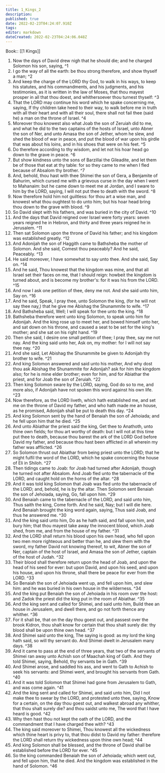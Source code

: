 ```yaml
---
title: 1_Kings_2
description: 
published: true
date: 2022-02-23T04:24:07.910Z
tags: 
editor: markdown
dateCreated: 2022-02-23T04:24:06.048Z
---
```


 Book:: [[1 Kings]]
 1. Now the days of David drew nigh that he should die; and he charged Solomon his son, saying, ^1
 2. I go the way of all the earth: be thou strong therefore, and show thyself a man; ^2
 3. And keep the charge of the LORD thy God, to walk in his ways, to keep his statutes, and his commandments, and his judgments, and his testimonies, as it is written in the law of Moses, that thou mayest prosper in all that thou doest, and whithersoever thou turnest thyself: ^3
 4. That the LORD may continue his word which he spake concerning me, saying, If thy children take heed to their way, to walk before me in truth with all their heart and with all their soul, there shall not fail thee (said he) a man on the throne of Israel. ^4
 5. Moreover thou knowest also what Joab the son of Zeruiah did to me, and what he did to the two captains of the hosts of Israel, unto Abner the son of Ner, and unto Amasa the son of Jether, whom he slew, and shed the blood of war in peace, and put the blood of war upon his girdle that was about his loins, and in his shoes that were on his feet. ^5
 6. Do therefore according to thy wisdom, and let not his hoar head go down to the grave in peace. ^6
 7. But show kindness unto the sons of Barzillai the Gileadite, and let them be of those that eat at thy table: for so they came to me when I fled because of Absalom thy brother. ^7
 8. And, behold, thou hast with thee Shimei the son of Gera, a Benjamite of Bahurim, which cursed me with a grievous curse in the day when I went to Mahanaim: but he came down to meet me at Jordan, and I sware to him by the LORD, saying, I will not put thee to death with the sword. ^8
 9. Now therefore hold him not guiltless: for thou art a wise man, and knowest what thou oughtest to do unto him; but his hoar head bring thou down to the grave with blood. ^9
 10. So David slept with his fathers, and was buried in the city of David. ^10
 11. And the days that David reigned over Israel were forty years: seven years reigned he in Hebron, and thirty and three years reigned he in Jerusalem. ^11
 12. Then sat Solomon upon the throne of David his father; and his kingdom was established greatly. ^12
 13. And Adonijah the son of Haggith came to Bathsheba the mother of Solomon. And she said, Comest thou peaceably? And he said, Peaceably. ^13
 14. He said moreover, I have somewhat to say unto thee. And she said, Say on. ^14
 15. And he said, Thou knowest that the kingdom was mine, and that all Israel set their faces on me, that I should reign: howbeit the kingdom is turned about, and is become my brother's: for it was his from the LORD. ^15
 16. And now I ask one petition of thee, deny me not. And she said unto him, Say on. ^16
 17. And he said, Speak, I pray thee, unto Solomon the king, (for he will not say thee nay,) that he give me Abishag the Shunammite to wife. ^17
 18. And Bathsheba said, Well; I will speak for thee unto the king. ^18
 19. Bathsheba therefore went unto king Solomon, to speak unto him for Adonijah. And the king rose up to meet her, and bowed himself unto her, and sat down on his throne, and caused a seat to be set for the king's mother; and she sat on his right hand. ^19
 20. Then she said, I desire one small petition of thee; I pray thee, say me not nay. And the king said unto her, Ask on, my mother: for I will not say thee nay. ^20
 21. And she said, Let Abishag the Shunammite be given to Adonijah thy brother to wife. ^21
 22. And king Solomon answered and said unto his mother, And why dost thou ask Abishag the Shunammite for Adonijah? ask for him the kingdom also; for he is mine elder brother; even for him, and for Abiathar the priest, and for Joab the son of Zeruiah. ^22
 23. Then king Solomon sware by the LORD, saying, God do so to me, and more also, if Adonijah have not spoken this word against his own life. ^23
 24. Now therefore, as the LORD liveth, which hath established me, and set me on the throne of David my father, and who hath made me an house, as he promised, Adonijah shall be put to death this day. ^24
 25. And king Solomon sent by the hand of Benaiah the son of Jehoiada; and he fell upon him that he died. ^25
 26. And unto Abiathar the priest said the king, Get thee to Anathoth, unto thine own fields; for thou art worthy of death: but I will not at this time put thee to death, because thou barest the ark of the LORD God before David my father, and because thou hast been afflicted in all wherein my father was afflicted. ^26
 27. So Solomon thrust out Abiathar from being priest unto the LORD; that he might fulfil the word of the LORD, which he spake concerning the house of Eli in Shiloh. ^27
 28. Then tidings came to Joab: for Joab had turned after Adonijah, though he turned not after Absalom. And Joab fled unto the tabernacle of the LORD, and caught hold on the horns of the altar. ^28
 29. And it was told king Solomon that Joab was fled unto the tabernacle of the LORD; and, behold, he is by the altar. Then Solomon sent Benaiah the son of Jehoiada, saying, Go, fall upon him. ^29
 30. And Benaiah came to the tabernacle of the LORD, and said unto him, Thus saith the king, Come forth. And he said, Nay; but I will die here. And Benaiah brought the king word again, saying, Thus said Joab, and thus he answered me. ^30
 31. And the king said unto him, Do as he hath said, and fall upon him, and bury him; that thou mayest take away the innocent blood, which Joab shed, from me, and from the house of my father. ^31
 32. And the LORD shall return his blood upon his own head, who fell upon two men more righteous and better than he, and slew them with the sword, my father David not knowing thereof, to wit, Abner the son of Ner, captain of the host of Israel, and Amasa the son of Jether, captain of the host of Judah. ^32
 33. Their blood shall therefore return upon the head of Joab, and upon the head of his seed for ever: but upon David, and upon his seed, and upon his house, and upon his throne, shall there be peace for ever from the LORD. ^33
 34. So Benaiah the son of Jehoiada went up, and fell upon him, and slew him: and he was buried in his own house in the wilderness. ^34
 35. And the king put Benaiah the son of Jehoiada in his room over the host: and Zadok the priest did the king put in the room of Abiathar. ^35
 36. And the king sent and called for Shimei, and said unto him, Build thee an house in Jerusalem, and dwell there, and go not forth thence any whither. ^36
 37. For it shall be, that on the day thou goest out, and passest over the brook Kidron, thou shalt know for certain that thou shalt surely die: thy blood shall be upon thine own head. ^37
 38. And Shimei said unto the king, The saying is good: as my lord the king hath said, so will thy servant do. And Shimei dwelt in Jerusalem many days. ^38
 39. And it came to pass at the end of three years, that two of the servants of Shimei ran away unto Achish son of Maachah king of Gath. And they told Shimei, saying, Behold, thy servants be in Gath. ^39
 40. And Shimei arose, and saddled his ass, and went to Gath to Achish to seek his servants: and Shimei went, and brought his servants from Gath. ^40
 41. And it was told Solomon that Shimei had gone from Jerusalem to Gath, and was come again. ^41
 42. And the king sent and called for Shimei, and said unto him, Did I not make thee to swear by the LORD, and protested unto thee, saying, Know for a certain, on the day thou goest out, and walkest abroad any whither, that thou shalt surely die? and thou saidst unto me, The word that I have heard is good. ^42
 43. Why then hast thou not kept the oath of the LORD, and the commandment that I have charged thee with? ^43
 44. The king said moreover to Shimei, Thou knowest all the wickedness which thine heart is privy to, that thou didst to David my father: therefore the LORD shall return thy wickedness upon thine own head; ^44
 45. And king Solomon shall be blessed, and the throne of David shall be established before the LORD for ever. ^45
 46. So the king commanded Benaiah the son of Jehoiada; which went out, and fell upon him, that he died. And the kingdom was established in the hand of Solomon. ^46
